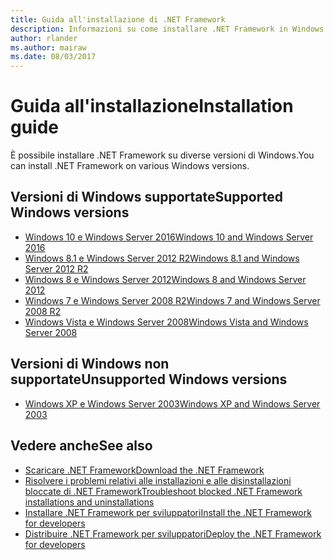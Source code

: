 ```yaml
---
title: Guida all'installazione di .NET Framework
description: Informazioni su come installare .NET Framework in Windows.
author: rlander
ms.author: mairaw
ms.date: 08/03/2017
---
```

# <a name="installation-guide"></a><span data-ttu-id="aa0c9-103">Guida all'installazione</span><span class="sxs-lookup"><span data-stu-id="aa0c9-103">Installation guide</span></span>

<span data-ttu-id="aa0c9-104">È possibile installare .NET Framework su diverse versioni di Windows.</span><span class="sxs-lookup"><span data-stu-id="aa0c9-104">You can install .NET Framework on various Windows versions.</span></span>

## <a name="supported-windows-versions"></a><span data-ttu-id="aa0c9-105">Versioni di Windows supportate</span><span class="sxs-lookup"><span data-stu-id="aa0c9-105">Supported Windows versions</span></span>

- [<span data-ttu-id="aa0c9-106">Windows 10 e Windows Server 2016</span><span class="sxs-lookup"><span data-stu-id="aa0c9-106">Windows 10 and Windows Server 2016</span></span>](on-windows-10.md)
- [<span data-ttu-id="aa0c9-107">Windows 8.1 e Windows Server 2012 R2</span><span class="sxs-lookup"><span data-stu-id="aa0c9-107">Windows 8.1 and Windows Server 2012 R2</span></span>](on-windows-8-1.md)
- [<span data-ttu-id="aa0c9-108">Windows 8 e Windows Server 2012</span><span class="sxs-lookup"><span data-stu-id="aa0c9-108">Windows 8 and Windows Server 2012</span></span>](on-windows-8.md)
- [<span data-ttu-id="aa0c9-109">Windows 7 e Windows Server 2008 R2</span><span class="sxs-lookup"><span data-stu-id="aa0c9-109">Windows 7 and Windows Server 2008 R2</span></span>](on-windows-7.md)
- [<span data-ttu-id="aa0c9-110">Windows Vista e Windows Server 2008</span><span class="sxs-lookup"><span data-stu-id="aa0c9-110">Windows Vista and Windows Server 2008</span></span>](on-windows-vista.md)

## <a name="unsupported-windows-versions"></a><span data-ttu-id="aa0c9-111">Versioni di Windows non supportate</span><span class="sxs-lookup"><span data-stu-id="aa0c9-111">Unsupported Windows versions</span></span>

- [<span data-ttu-id="aa0c9-112">Windows XP e Windows Server 2003</span><span class="sxs-lookup"><span data-stu-id="aa0c9-112">Windows XP and Windows Server 2003</span></span>](on-windows-xp.md)

## <a name="see-also"></a><span data-ttu-id="aa0c9-113">Vedere anche</span><span class="sxs-lookup"><span data-stu-id="aa0c9-113">See also</span></span>

- [<span data-ttu-id="aa0c9-114">Scaricare .NET Framework</span><span class="sxs-lookup"><span data-stu-id="aa0c9-114">Download the .NET Framework</span></span>](https://www.microsoft.com/net/download/framework?utm_source=ms-docs&utm_medium=referral)
- [<span data-ttu-id="aa0c9-115">Risolvere i problemi relativi alle installazioni e alle disinstallazioni bloccate di .NET Framework</span><span class="sxs-lookup"><span data-stu-id="aa0c9-115">Troubleshoot blocked .NET Framework installations and uninstallations</span></span>](troubleshoot-blocked-installations-and-uninstallations.md)
- [<span data-ttu-id="aa0c9-116">Installare .NET Framework per sviluppatori</span><span class="sxs-lookup"><span data-stu-id="aa0c9-116">Install the .NET Framework for developers</span></span>](guide-for-developers.md)
- [<span data-ttu-id="aa0c9-117">Distribuire .NET Framework per sviluppatori</span><span class="sxs-lookup"><span data-stu-id="aa0c9-117">Deploy the .NET Framework for developers</span></span>](../deployment/deployment-guide-for-developers.md)
